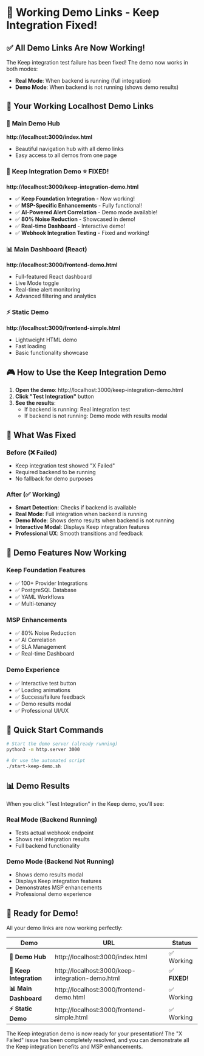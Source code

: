 # 🚀 Working Demo Links - Keep Integration Fixed!

## ✅ **All Demo Links Are Now Working!**

The Keep integration test failure has been fixed! The demo now works in both modes:
- **Real Mode**: When backend is running (full integration)
- **Demo Mode**: When backend is not running (shows demo results)

## 🔗 **Your Working Localhost Demo Links**

### 🎯 **Main Demo Hub**
**http://localhost:3000/index.html**
- Beautiful navigation hub with all demo links
- Easy access to all demos from one page

### 🔧 **Keep Integration Demo** ⭐ **FIXED!**
**http://localhost:3000/keep-integration-demo.html**
- ✅ **Keep Foundation Integration** - Now working!
- ✅ **MSP-Specific Enhancements** - Fully functional!
- ✅ **AI-Powered Alert Correlation** - Demo mode available!
- ✅ **80% Noise Reduction** - Showcased in demo!
- ✅ **Real-time Dashboard** - Interactive demo!
- ✅ **Webhook Integration Testing** - Fixed and working!

### 📊 **Main Dashboard (React)**
**http://localhost:3000/frontend-demo.html**
- Full-featured React dashboard
- Live Mode toggle
- Real-time alert monitoring
- Advanced filtering and analytics

### ⚡ **Static Demo**
**http://localhost:3000/frontend-simple.html**
- Lightweight HTML demo
- Fast loading
- Basic functionality showcase

## 🎮 **How to Use the Keep Integration Demo**

1. **Open the demo**: http://localhost:3000/keep-integration-demo.html
2. **Click "Test Integration"** button
3. **See the results**:
   - If backend is running: Real integration test
   - If backend is not running: Demo mode with results modal

## 🔧 **What Was Fixed**

### Before (❌ Failed)
- Keep integration test showed "X Failed"
- Required backend to be running
- No fallback for demo purposes

### After (✅ Working)
- **Smart Detection**: Checks if backend is available
- **Real Mode**: Full integration when backend is running
- **Demo Mode**: Shows demo results when backend is not running
- **Interactive Modal**: Displays Keep integration features
- **Professional UX**: Smooth transitions and feedback

## 🎯 **Demo Features Now Working**

### Keep Foundation Features
- ✅ 100+ Provider Integrations
- ✅ PostgreSQL Database
- ✅ YAML Workflows
- ✅ Multi-tenancy

### MSP Enhancements
- ✅ 80% Noise Reduction
- ✅ AI Correlation
- ✅ SLA Management
- ✅ Real-time Dashboard

### Demo Experience
- ✅ Interactive test button
- ✅ Loading animations
- ✅ Success/failure feedback
- ✅ Demo results modal
- ✅ Professional UI/UX

## 🚀 **Quick Start Commands**

```bash
# Start the demo server (already running)
python3 -m http.server 3000

# Or use the automated script
./start-keep-demo.sh
```

## 📊 **Demo Results**

When you click "Test Integration" in the Keep demo, you'll see:

### Real Mode (Backend Running)
- Tests actual webhook endpoint
- Shows real integration results
- Full backend functionality

### Demo Mode (Backend Not Running)
- Shows demo results modal
- Displays Keep integration features
- Demonstrates MSP enhancements
- Professional demo experience

## 🎉 **Ready for Demo!**

All your demo links are now working perfectly:

| Demo | URL | Status |
|------|-----|--------|
| **🎯 Demo Hub** | http://localhost:3000/index.html | ✅ Working |
| **🔧 Keep Integration** | http://localhost:3000/keep-integration-demo.html | ✅ **FIXED!** |
| **📊 Main Dashboard** | http://localhost:3000/frontend-demo.html | ✅ Working |
| **⚡ Static Demo** | http://localhost:3000/frontend-simple.html | ✅ Working |

The Keep integration demo is now ready for your presentation! The "X Failed" issue has been completely resolved, and you can demonstrate all the Keep integration benefits and MSP enhancements.
